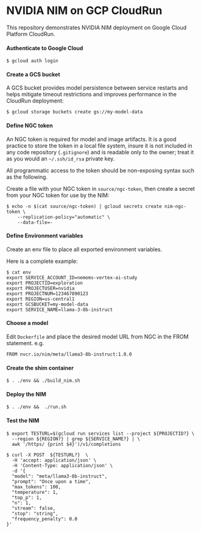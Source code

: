 # NVIDIA NIM on GCP CloudRun

This repository demonstrates NVIDIA NIM deployment on Google Cloud Platform CloudRun.


#### Authenticate to Google Cloud
```
$ gcloud auth login
```
#### Create a GCS bucket

A GCS bucket provides model persistence between service restarts and helps
mitigate timeout restrictions and improves performance in the CloudRun deployment:
```
$ gcloud storage buckets create gs://my-model-data
```
#### Define NGC token

An NGC token is required for model and image artifacts. It is a good practice to
store the token in a local file system, insure it is not included in any code repository (`.gitignore`) and
is readable only to the owner; treat it as you would an `~/.ssh/id_rsa` private key.

All programmatic access to the token should be non-exposing syntax such as the following.

Create a file with your NGC token in `source/ngc-token`, then
create a secret from your NGC token for use by the NIM:
```
$ echo -n $(cat source/ngc-token) | gcloud secrets create nim-ngc-token \
    --replication-policy="automatic" \
    --data-file=-
```
#### Define Environment variables

Create an env file to place all exported environment variables.

Here is a complete example:
```
$ cat env
export SERVICE_ACCOUNT_ID=nemoms-vertex-ai-study
export PROJECTID=exploration
export PROJECTUSER=nvidia
export PROJECTNUM=123467890123
export REGION=us-central1
export GCSBUCKET=my-model-data
export SERVICE_NAME=llama-3-8b-instruct
```
#### Choose a model

Edit `Dockerfile` and place the desired model URL from NGC in the FROM statement. e.g.
```
FROM nvcr.io/nim/meta/llama3-8b-instruct:1.0.0
```
#### Create the shim container
```
$ . ./env && ./build_nim.sh
```

#### Deploy the NIM
```
$ . ./env &&  ./run.sh 
```

#### Test the NIM
```
$ export TESTURL=$(gcloud run services list --project ${PROJECTID?} \
  --region ${REGION?} | grep ${SERVICE_NAME?} | \
  awk '/https/ {print $4}')/v1/completions

$ curl -X POST  ${TESTURL?}  \
  -H 'accept: application/json' \
  -H 'Content-Type: application/json' \
  -d '{
  "model": "meta/llama3-8b-instruct",
  "prompt": "Once upon a time",
  "max_tokens": 100,
  "temperature": 1,
  "top_p": 1,
  "n": 1,
  "stream": false,
  "stop": "string",
  "frequency_penalty": 0.0
}'
```
